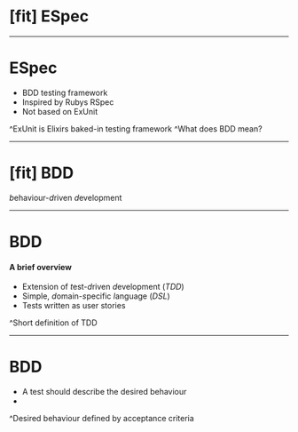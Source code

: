 # [fit] ESpec

---

# ESpec

- BDD testing framework
- Inspired by Rubys RSpec
- Not based on ExUnit

^ExUnit is Elixirs baked-in testing framework
^What does BDD mean?

---

# [fit] BDD

*b*ehaviour-*d*riven *d*evelopment

---

# BDD
#### A brief overview

- Extension of *t*est-*d*riven *d*evelopment (*TDD*)
- Simple, *d*omain-*s*pecific *l*anguage (*DSL*)
- Tests written as user stories

^Short definition of TDD

<!-- ---

# TDD

1. Write a test
2. Run the test, it should __fail__
3. Implement
4. Run the test, it should __succeed__
5. Refactor

*Rinse and repeat* -->

---

# BDD

- A test should describe the desired behaviour
- 

^Desired behaviour defined by acceptance criteria


